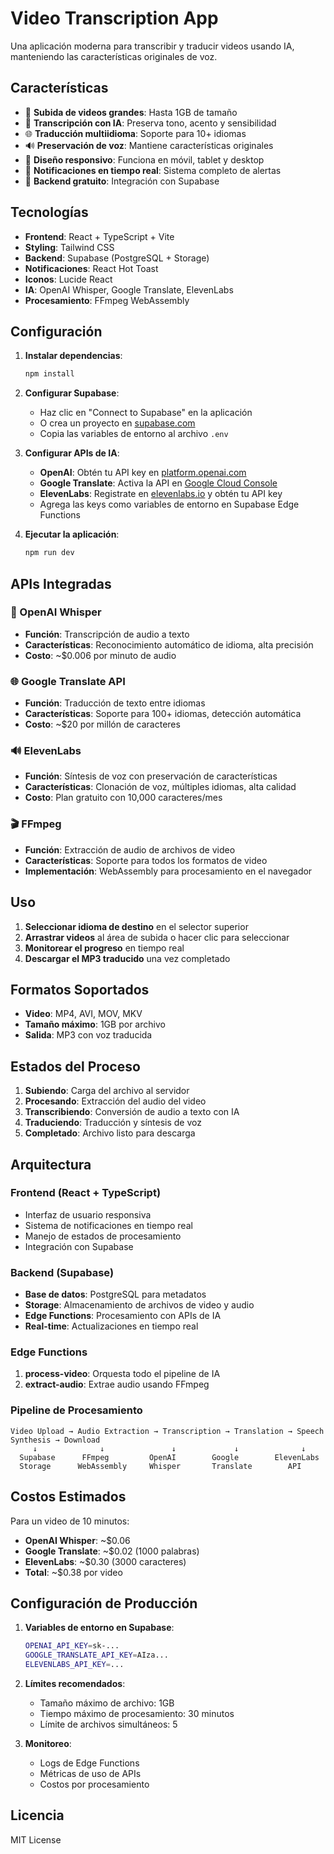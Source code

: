 # Video Transcription App

Una aplicación moderna para transcribir y traducir videos usando IA, manteniendo las características originales de voz.

## Características

- 🎥 **Subida de videos grandes**: Hasta 1GB de tamaño
- 🎤 **Transcripción con IA**: Preserva tono, acento y sensibilidad
- 🌐 **Traducción multiidioma**: Soporte para 10+ idiomas
- 🔊 **Preservación de voz**: Mantiene características originales
- 📱 **Diseño responsivo**: Funciona en móvil, tablet y desktop
- 🔔 **Notificaciones en tiempo real**: Sistema completo de alertas
- 💾 **Backend gratuito**: Integración con Supabase

## Tecnologías

- **Frontend**: React + TypeScript + Vite
- **Styling**: Tailwind CSS
- **Backend**: Supabase (PostgreSQL + Storage)
- **Notificaciones**: React Hot Toast
- **Iconos**: Lucide React
- **IA**: OpenAI Whisper, Google Translate, ElevenLabs
- **Procesamiento**: FFmpeg WebAssembly

## Configuración

1. **Instalar dependencias**:
   ```bash
   npm install
   ```

2. **Configurar Supabase**:
   - Haz clic en "Connect to Supabase" en la aplicación
   - O crea un proyecto en [supabase.com](https://supabase.com)
   - Copia las variables de entorno al archivo `.env`

3. **Configurar APIs de IA**:
   - **OpenAI**: Obtén tu API key en [platform.openai.com](https://platform.openai.com/api-keys)
   - **Google Translate**: Activa la API en [Google Cloud Console](https://console.cloud.google.com/)
   - **ElevenLabs**: Registrate en [elevenlabs.io](https://elevenlabs.io) y obtén tu API key
   - Agrega las keys como variables de entorno en Supabase Edge Functions

4. **Ejecutar la aplicación**:
   ```bash
   npm run dev
   ```

## APIs Integradas

### 🎤 OpenAI Whisper
- **Función**: Transcripción de audio a texto
- **Características**: Reconocimiento automático de idioma, alta precisión
- **Costo**: ~$0.006 por minuto de audio

### 🌐 Google Translate API
- **Función**: Traducción de texto entre idiomas
- **Características**: Soporte para 100+ idiomas, detección automática
- **Costo**: ~$20 por millón de caracteres

### 🔊 ElevenLabs
- **Función**: Síntesis de voz con preservación de características
- **Características**: Clonación de voz, múltiples idiomas, alta calidad
- **Costo**: Plan gratuito con 10,000 caracteres/mes

### 🎬 FFmpeg
- **Función**: Extracción de audio de archivos de video
- **Características**: Soporte para todos los formatos de video
- **Implementación**: WebAssembly para procesamiento en el navegador

## Uso

1. **Seleccionar idioma de destino** en el selector superior
2. **Arrastrar videos** al área de subida o hacer clic para seleccionar
3. **Monitorear el progreso** en tiempo real
4. **Descargar el MP3 traducido** una vez completado

## Formatos Soportados

- **Video**: MP4, AVI, MOV, MKV
- **Tamaño máximo**: 1GB por archivo
- **Salida**: MP3 con voz traducida

## Estados del Proceso

1. **Subiendo**: Carga del archivo al servidor
2. **Procesando**: Extracción del audio del video
3. **Transcribiendo**: Conversión de audio a texto con IA
4. **Traduciendo**: Traducción y síntesis de voz
5. **Completado**: Archivo listo para descarga

## Arquitectura

### Frontend (React + TypeScript)
- Interfaz de usuario responsiva
- Sistema de notificaciones en tiempo real
- Manejo de estados de procesamiento
- Integración con Supabase

### Backend (Supabase)
- **Base de datos**: PostgreSQL para metadatos
- **Storage**: Almacenamiento de archivos de video y audio
- **Edge Functions**: Procesamiento con APIs de IA
- **Real-time**: Actualizaciones en tiempo real

### Edge Functions
1. **process-video**: Orquesta todo el pipeline de IA
2. **extract-audio**: Extrae audio usando FFmpeg

### Pipeline de Procesamiento
```
Video Upload → Audio Extraction → Transcription → Translation → Speech Synthesis → Download
     ↓              ↓               ↓             ↓              ↓
  Supabase      FFmpeg         OpenAI        Google        ElevenLabs
  Storage      WebAssembly     Whisper       Translate        API
```

## Costos Estimados

Para un video de 10 minutos:
- **OpenAI Whisper**: ~$0.06
- **Google Translate**: ~$0.02 (1000 palabras)
- **ElevenLabs**: ~$0.30 (3000 caracteres)
- **Total**: ~$0.38 por video

## Configuración de Producción

1. **Variables de entorno en Supabase**:
   ```bash
   OPENAI_API_KEY=sk-...
   GOOGLE_TRANSLATE_API_KEY=AIza...
   ELEVENLABS_API_KEY=...
   ```

2. **Límites recomendados**:
   - Tamaño máximo de archivo: 1GB
   - Tiempo máximo de procesamiento: 30 minutos
   - Límite de archivos simultáneos: 5

3. **Monitoreo**:
   - Logs de Edge Functions
   - Métricas de uso de APIs
   - Costos por procesamiento

## Licencia

MIT License